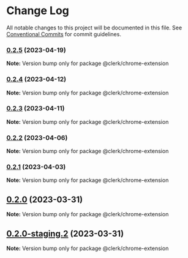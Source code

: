 # Change Log

All notable changes to this project will be documented in this file.
See [Conventional Commits](https://conventionalcommits.org) for commit guidelines.

### [0.2.5](https://github.com/clerkinc/javascript/compare/@clerk/chrome-extension@0.2.4...@clerk/chrome-extension@0.2.5) (2023-04-19)

**Note:** Version bump only for package @clerk/chrome-extension

### [0.2.4](https://github.com/clerkinc/javascript/compare/@clerk/chrome-extension@0.2.4-staging.1...@clerk/chrome-extension@0.2.4) (2023-04-12)

**Note:** Version bump only for package @clerk/chrome-extension

### [0.2.3](https://github.com/clerkinc/javascript/compare/@clerk/chrome-extension@0.2.3-staging.5...@clerk/chrome-extension@0.2.3) (2023-04-11)

**Note:** Version bump only for package @clerk/chrome-extension

### [0.2.2](https://github.com/clerkinc/javascript/compare/@clerk/chrome-extension@0.2.2-staging.1...@clerk/chrome-extension@0.2.2) (2023-04-06)

**Note:** Version bump only for package @clerk/chrome-extension

### [0.2.1](https://github.com/clerkinc/javascript/compare/@clerk/chrome-extension@0.2.1-staging.1...@clerk/chrome-extension@0.2.1) (2023-04-03)

**Note:** Version bump only for package @clerk/chrome-extension

## [0.2.0](https://github.com/clerkinc/javascript/compare/@clerk/chrome-extension@0.2.0-staging.2...@clerk/chrome-extension@0.2.0) (2023-03-31)

**Note:** Version bump only for package @clerk/chrome-extension

## [0.2.0-staging.2](https://github.com/clerkinc/javascript/compare/@clerk/chrome-extension@0.2.0-staging.1...@clerk/chrome-extension@0.2.0-staging.2) (2023-03-31)

**Note:** Version bump only for package @clerk/chrome-extension
